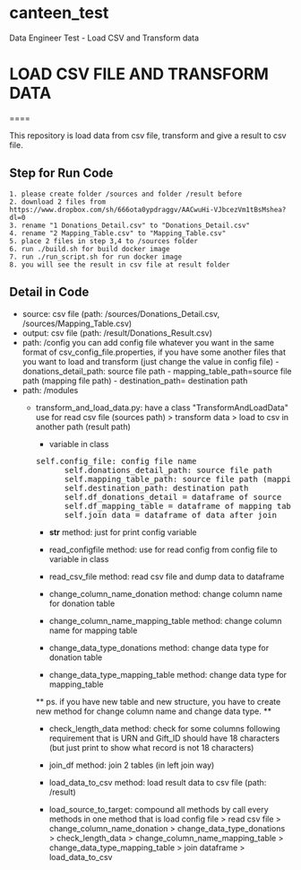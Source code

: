 # canteen_test
Data Engineer Test - Load CSV and Transform data

# LOAD CSV FILE AND TRANSFORM DATA
====

This repository is load data from csv file, transform and give a result to csv file.

## Step for Run Code

    1. please create folder /sources and folder /result before
    2. download 2 files from https://www.dropbox.com/sh/666ota0ypdraggv/AACwuHi-VJbcezVm1tBsMshea?dl=0
    3. rename "1 Donations_Detail.csv" to "Donations_Detail.csv"
    4. rename "2 Mapping_Table.csv" to "Mapping_Table.csv"
    5. place 2 files in step 3,4 to /sources folder 
    6. run ./build.sh for build docker image
    7. run ./run_script.sh for run docker image
    8. you will see the result in csv file at result folder

## Detail in Code

* source: csv file (path: /sources/Donations_Detail.csv, /sources/Mapping_Table.csv)
* output: csv file (path: /result/Donations_Result.csv)
* path: /config
    you can add config file whatever you want in the same format of csv_config_file.properties, if you have some another files that you want to load and transform (just change the value in config file)
        - donations_detail_path: source file path
        - mapping_table_path=source file path (mapping file path)
        - destination_path= destination path
* path: /modules
    - transform_and_load_data.py: have a class "TransformAndLoadData" use for read csv file (sources path) > transform data > load to csv in another path (result path)

        - variable in class
       <pre>self.config_file: config file name <str>
            self.donations_detail_path: source file path <str>
            self.mapping_table_path: source file path (mapping file path) <str>
            self.destination_path: destination path <str>
            self.df_donations_detail = dataframe of source <df>
            self.df_mapping_table = dataframe of mapping table <df>
            self.join_data = dataframe of data after join <df> </pre>

        - __str__ method: just for print config variable

        - read_configfile method: use for read config from config file to variable in class

        - read_csv_file method: read csv file and dump data to dataframe

        - change_column_name_donation method: change column name for donation table

        - change_column_name_mapping_table method: change column name for mapping table

        - change_data_type_donations method: change data type for donation table

        - change_data_type_mapping_table method: change data type for mapping_table

        ** ps. if you have new table and new structure, you have to create new method for change column name and change data type. **

        - check_length_data method: check for some columns following requirement that is URN and Gift_ID should have 18 characters (but just print to show what record is not 18 characters)

        - join_df method: join 2 tables (in left join way)

        - load_data_to_csv method: load result data to csv file (path: /result)

        - load_source_to_target: compound all methods by call every methods in one method that is load config file > read csv file > change_column_name_donation > change_data_type_donations > check_length_data > change_column_name_mapping_table > change_data_type_mapping_table > join dataframe > load_data_to_csv
